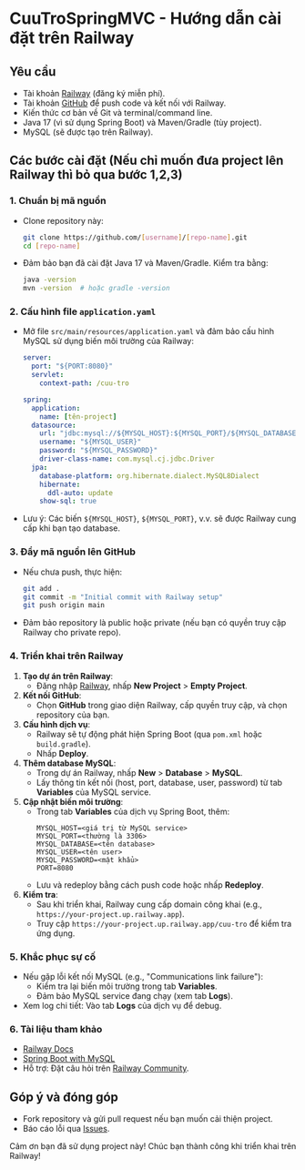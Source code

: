 # CuuTroSpringMVC - Hướng dẫn cài đặt trên Railway
## Yêu cầu
- Tài khoản [Railway](https://railway.app/) (đăng ký miễn phí).
- Tài khoản [GitHub](https://github.com/) để push code và kết nối với Railway.
- Kiến thức cơ bản về Git và terminal/command line.
- Java 17 (vì sử dụng Spring Boot) và Maven/Gradle (tùy project).
- MySQL (sẽ được tạo trên Railway).

## Các bước cài đặt (Nếu chỉ muốn đưa project lên Railway thì bỏ qua bước 1,2,3)

### 1. Chuẩn bị mã nguồn
- Clone repository này:
  ```bash
  git clone https://github.com/[username]/[repo-name].git
  cd [repo-name]
  ```
- Đảm bảo bạn đã cài đặt Java 17 và Maven/Gradle. Kiểm tra bằng:
  ```bash
  java -version
  mvn -version  # hoặc gradle -version
  ```

### 2. Cấu hình file `application.yaml`
- Mở file `src/main/resources/application.yaml` và đảm bảo cấu hình MySQL sử dụng biến môi trường của Railway:
  ```yaml
  server:
    port: "${PORT:8080}"
    servlet:
      context-path: /cuu-tro

  spring:
    application:
      name: [tên-project]
    datasource:
      url: "jdbc:mysql://${MYSQL_HOST}:${MYSQL_PORT}/${MYSQL_DATABASE}"
      username: "${MYSQL_USER}"
      password: "${MYSQL_PASSWORD}"
      driver-class-name: com.mysql.cj.jdbc.Driver
    jpa:
      database-platform: org.hibernate.dialect.MySQL8Dialect
      hibernate:
        ddl-auto: update
      show-sql: true
  ```
- Lưu ý: Các biến `${MYSQL_HOST}`, `${MYSQL_PORT}`, v.v. sẽ được Railway cung cấp khi bạn tạo database.

### 3. Đẩy mã nguồn lên GitHub
- Nếu chưa push, thực hiện:
  ```bash
  git add .
  git commit -m "Initial commit with Railway setup"
  git push origin main
  ```
- Đảm bảo repository là public hoặc private (nếu bạn có quyền truy cập Railway cho private repo).

### 4. Triển khai trên Railway
1. **Tạo dự án trên Railway**:
   - Đăng nhập [Railway](https://railway.app/), nhấp **New Project** > **Empty Project**.
2. **Kết nối GitHub**:
   - Chọn **GitHub** trong giao diện Railway, cấp quyền truy cập, và chọn repository của bạn.
3. **Cấu hình dịch vụ**:
   - Railway sẽ tự động phát hiện Spring Boot (qua `pom.xml` hoặc `build.gradle`).
   - Nhấp **Deploy**.
4. **Thêm database MySQL**:
   - Trong dự án Railway, nhấp **New** > **Database** > **MySQL**.
   - Lấy thông tin kết nối (host, port, database, user, password) từ tab **Variables** của MySQL service.
5. **Cập nhật biến môi trường**:
   - Trong tab **Variables** của dịch vụ Spring Boot, thêm:
     ```
     MYSQL_HOST=<giá trị từ MySQL service>
     MYSQL_PORT=<thường là 3306>
     MYSQL_DATABASE=<tên database>
     MYSQL_USER=<tên user>
     MYSQL_PASSWORD=<mật khẩu>
     PORT=8080
     ```
   - Lưu và redeploy bằng cách push code hoặc nhấp **Redeploy**.
6. **Kiểm tra**:
   - Sau khi triển khai, Railway cung cấp domain công khai (e.g., `https://your-project.up.railway.app`).
   - Truy cập `https://your-project.up.railway.app/cuu-tro` để kiểm tra ứng dụng.

### 5. Khắc phục sự cố
- Nếu gặp lỗi kết nối MySQL (e.g., "Communications link failure"):
  - Kiểm tra lại biến môi trường trong tab **Variables**.
  - Đảm bảo MySQL service đang chạy (xem tab **Logs**).
- Xem log chi tiết: Vào tab **Logs** của dịch vụ để debug.

### 6. Tài liệu tham khảo
- [Railway Docs](https://docs.railway.app)
- [Spring Boot with MySQL](https://spring.io/guides/gs/accessing-data-mysql/)
- Hỗ trợ: Đặt câu hỏi trên [Railway Community](https://community.railway.app/).

## Góp ý và đóng góp
- Fork repository và gửi pull request nếu bạn muốn cải thiện project.
- Báo cáo lỗi qua [Issues](https://github.com/[username]/[repo-name]/issues).

Cảm ơn bạn đã sử dụng project này! Chúc bạn thành công khi triển khai trên Railway!
